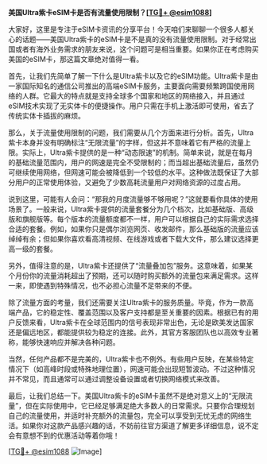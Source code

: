 **美国Ultra紫卡eSIM卡是否有流量使用限制？[[TG💪+ @esim1088](https://t.me/s/esim1088)]**

大家好，这里是专注于eSIM卡资讯的分享平台！今天咱们来聊聊一个很多人都关心的话题——美国Ultra紫卡的eSIM卡是不是真的没有流量使用限制。对于经常出国或者有海外业务需求的朋友来说，这个问题可是相当重要。如果你正在考虑购买美国的eSIM卡，那这篇文章绝对值得一看。

首先，让我们先简单了解一下什么是Ultra紫卡以及它的eSIM功能。Ultra紫卡是由一家国际知名的通信公司推出的高端eSIM卡服务，主要面向需要频繁跨国使用网络的人群。它最大的特点就是支持全球多个国家和地区的网络接入，并且通过eSIM技术实现了无实体卡的便捷操作。用户只需在手机上激活即可使用，省去了传统实体卡插拔的麻烦。

那么，关于流量使用限制的问题，我们需要从几个方面来进行分析。首先，Ultra紫卡本身并没有明确标注“无限流量”的字样，但这并不意味着它有严格的流量上限。实际上，Ultra紫卡提供的是一种“动态限速”的机制。简单来说，就是在每月的基础流量范围内，用户的网速是完全不受限制的；而当超出基础流量后，虽然仍可继续使用网络，但网速可能会被降低到一个较低的水平。这种做法既保证了大部分用户的正常使用体验，又避免了少数高耗流量用户对网络资源的过度占用。

说到这里，可能有人会问：“那我的月度流量够不够用呢？”这就要看你具体的使用场景了。一般来说，Ultra紫卡提供的流量套餐分为几个档次，比如基础版、高级版和旗舰版等。每个版本的流量额度都不一样，用户可以根据自己的实际需求选择合适的套餐。例如，如果你只是偶尔浏览网页、收发邮件，那么基础版的流量应该绰绰有余；但如果你喜欢看高清视频、在线游戏或者下载大文件，那么建议选择更高一级的套餐。

另外，值得注意的是，Ultra紫卡还提供了“流量叠加包”服务。这意味着，如果某个月份你的流量消耗超出了预期，还可以随时购买额外的流量包来满足需求。这样一来，即使遇到特殊情况，也不必担心流量不足带来的不便。

除了流量方面的考量，我们还需要关注Ultra紫卡的服务质量。毕竟，作为一款高端产品，它的稳定性、覆盖范围以及客户支持都是至关重要的因素。根据已有的用户反馈来看，Ultra紫卡在全球范围内的信号表现非常出色，无论是欧美发达国家还是偏远地区，都能提供较为稳定的连接。此外，其官方客服团队也以高效专业著称，能够快速响应并解决各种问题。

当然，任何产品都不是完美的，Ultra紫卡也不例外。有些用户反映，在某些特定情况下（如高峰时段或特殊地理位置），网速可能会出现短暂波动。不过这种情况并不常见，而且通常可以通过调整设备设置或者切换网络模式来改善。

最后，让我们总结一下。美国Ultra紫卡的eSIM卡虽然不是绝对意义上的“无限流量”，但在实际使用中，它已经足够满足绝大多数人的日常需求。只要你合理规划自己的流量使用，并适时补充额外的流量包，完全可以享受到无忧无虑的网络生活。如果你对这款产品感兴趣的话，不妨前往官方渠道了解更多详细信息，说不定会有意想不到的优惠活动等着你哦！

[[TG💪+ @esim1088](https://t.me/s/esim1088) ![Image](https://i.postimg.cc/4NQfJmqS/Snipaste-2025-05-13-00-14-12.png)]